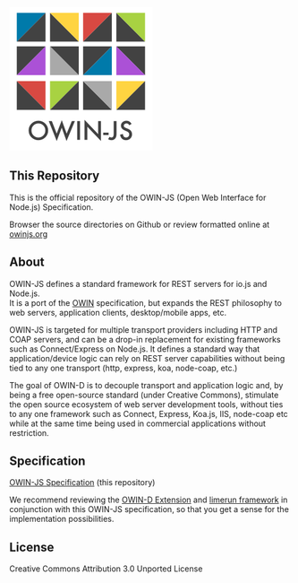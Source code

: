 [![OWIN-JS](./owin-js.png)](http://owinjs.org)

## This Repository

This is the official repository of the OWIN-JS (Open Web Interface for Node.js) Specification. 

Browser the source directories on Github or review formatted online at [owinjs.org](http://owinjs.org)

## About

OWIN-JS defines a standard framework for REST servers for io.js and Node.js.  
It is a port of the [OWIN](http://owin.org) specification, but expands the REST philosophy to web servers, application clients, desktop/mobile apps, etc. 

OWIN-JS is targeted for multiple transport providers including HTTP and COAP servers, and can be a drop-in replacement for existing frameworks such as Connect/Express on Node.js.   It defines a standard way that application/device logic can rely on REST server capabilities without being tied to any one transport (http, express, koa, node-coap, etc.) 

The goal of OWIN-D is to decouple transport and application logic and, by being a free open-source standard (under Creative Commons), stimulate the open source ecosystem of web server development tools, without ties to any one framework such as Connect, Express, Koa.js, IIS, node-coap etc while at the same time being used in commercial applications without restriction.

## Specification
[OWIN-JS Specification](./Specification.md)  (this repository)

We recommend reviewing the [OWIN-D Extension](http://owind.org) and [limerun framework](http://limerun.com) in conjunction with this OWIN-JS specification, so that you get a sense for the implementation possibilities.

## License
Creative Commons Attribution 3.0 Unported License